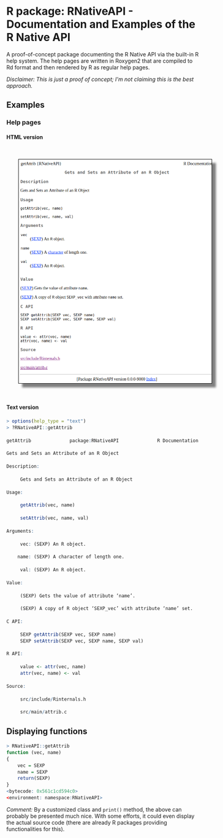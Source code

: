 # R package: RNativeAPI - Documentation and Examples of the R Native API

A proof-of-concept package documenting the R Native API via the built-in R help system.  The help pages are written in Roxygen2 that are compiled to Rd format and then rendered by R as regular help pages.

_Disclaimer: This is just a proof of concept; I'm not claiming this is the best approach._


## Examples


### Help pages

#### HTML version

<img src="getAttrib.png" alt="Screenshot of help(getAttrib)" style="border: 1px solid black; box-shadow: 10px 10px 5px grey; margin: 4ex;">


#### Text version

```r
> options(help_type = "text")
> ?RNativeAPI::getAttrib

getAttrib              package:RNativeAPI              R Documentation

Gets and Sets an Attribute of an R Object

Description:

     Gets and Sets an Attribute of an R Object

Usage:

     getAttrib(vec, name)
     
     setAttrib(vec, name, val)
     
Arguments:

     vec: (SEXP) An R object.

    name: (SEXP) A character of length one.

     val: (SEXP) An R object.

Value:

     (SEXP) Gets the value of attribute ‘name’.

     (SEXP) A copy of R object ‘SEXP_vec’ with attribute ‘name’ set.

C API:

     SEXP getAttrib(SEXP vec, SEXP name)
     SEXP setAttrib(SEXP vec, SEXP name, SEXP val)

R API:

     value <- attr(vec, name)
     attr(vec, name) <- val

Source:

     src/include/Rinternals.h

     src/main/attrib.c
```


## Displaying functions

```r
> RNativeAPI::getAttrib
function (vec, name) 
{
    vec = SEXP
    name = SEXP
    return(SEXP)
}
<bytecode: 0x561c1cd594c0>
<environment: namespace:RNativeAPI>
```

_Comment:_ By a customized class and `print()` method, the above can probably be presented much nice.  With some efforts, it could even display the actual source code (there are already R packages providing functionalities for this).


